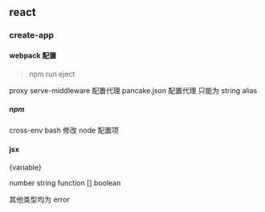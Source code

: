 <!--
 * @Author       : Pancake
 * @Date         : 2022-04-05 22:58:58
 * @LastEditTime : 2022-04-05 22:58:59
 * @LastEditors  : Pancake
 * @FilePath     : \Pancake-Q\docs\guide\README.md
 * @Description  :
-->

## react

### create-app

#### webpack 配置

> npm run eject

proxy
serve-middleware 配置代理
pancake.json 配置代理 只能为 string
alias

##### npm

cross-env bash 修改 node 配置项

#### jsx

{variable}

number string function [] boolean

其他类型均为 error
